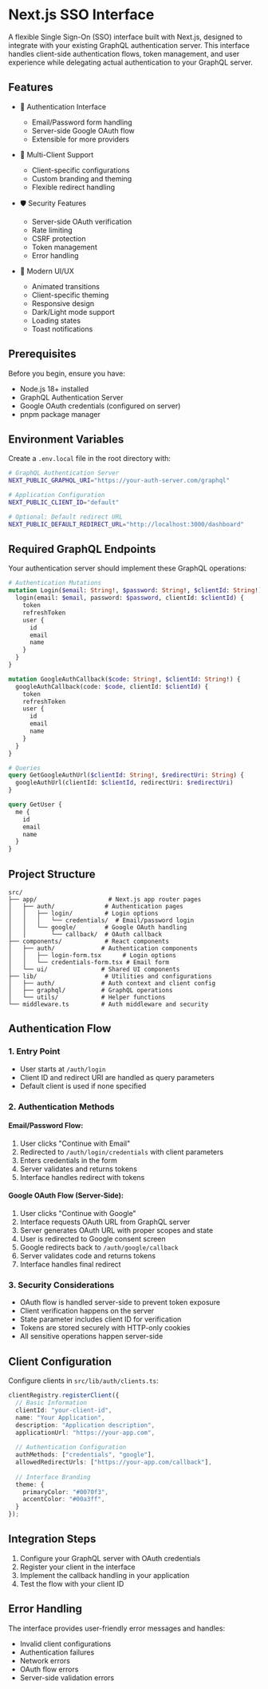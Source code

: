 # Next.js SSO Interface

A flexible Single Sign-On (SSO) interface built with Next.js, designed to integrate with your existing GraphQL authentication server. This interface handles client-side authentication flows, token management, and user experience while delegating actual authentication to your GraphQL server.

## Features

- 🔐 Authentication Interface
  - Email/Password form handling
  - Server-side Google OAuth flow
  - Extensible for more providers

- 🏢 Multi-Client Support
  - Client-specific configurations
  - Custom branding and theming
  - Flexible redirect handling

- 🛡️ Security Features
  - Server-side OAuth verification
  - Rate limiting
  - CSRF protection
  - Token management
  - Error handling

- 🎨 Modern UI/UX
  - Animated transitions
  - Client-specific theming
  - Responsive design
  - Dark/Light mode support
  - Loading states
  - Toast notifications

## Prerequisites

Before you begin, ensure you have:

- Node.js 18+ installed
- GraphQL Authentication Server
- Google OAuth credentials (configured on server)
- pnpm package manager

## Environment Variables

Create a `.env.local` file in the root directory with:

```bash
# GraphQL Authentication Server
NEXT_PUBLIC_GRAPHQL_URI="https://your-auth-server.com/graphql"

# Application Configuration
NEXT_PUBLIC_CLIENT_ID="default"

# Optional: Default redirect URL
NEXT_PUBLIC_DEFAULT_REDIRECT_URL="http://localhost:3000/dashboard"
```

## Required GraphQL Endpoints

Your authentication server should implement these GraphQL operations:

```graphql
# Authentication Mutations
mutation Login($email: String!, $password: String!, $clientId: String!) {
  login(email: $email, password: $password, clientId: $clientId) {
    token
    refreshToken
    user {
      id
      email
      name
    }
  }
}

mutation GoogleAuthCallback($code: String!, $clientId: String!) {
  googleAuthCallback(code: $code, clientId: $clientId) {
    token
    refreshToken
    user {
      id
      email
      name
    }
  }
}

# Queries
query GetGoogleAuthUrl($clientId: String!, $redirectUri: String) {
  googleAuthUrl(clientId: $clientId, redirectUri: $redirectUri)
}

query GetUser {
  me {
    id
    email
    name
  }
}
```

## Project Structure

```
src/
├── app/                    # Next.js app router pages
│   ├── auth/              # Authentication pages
│   │   ├── login/         # Login options
│   │   │   └── credentials/  # Email/password login
│   │   └── google/        # Google OAuth handling
│   │       └── callback/  # OAuth callback
├── components/            # React components
│   ├── auth/             # Authentication components
│   │   ├── login-form.tsx      # Login options
│   │   └── credentials-form.tsx # Email form
│   └── ui/               # Shared UI components
├── lib/                   # Utilities and configurations
│   ├── auth/             # Auth context and client config
│   ├── graphql/          # GraphQL operations
│   └── utils/            # Helper functions
└── middleware.ts         # Auth middleware and security
```

## Authentication Flow

### 1. Entry Point
- User starts at `/auth/login`
- Client ID and redirect URI are handled as query parameters
- Default client is used if none specified

### 2. Authentication Methods

#### Email/Password Flow:
1. User clicks "Continue with Email"
2. Redirected to `/auth/login/credentials` with client parameters
3. Enters credentials in the form
4. Server validates and returns tokens
5. Interface handles redirect with tokens

#### Google OAuth Flow (Server-Side):
1. User clicks "Continue with Google"
2. Interface requests OAuth URL from GraphQL server
3. Server generates OAuth URL with proper scopes and state
4. User is redirected to Google consent screen
5. Google redirects back to `/auth/google/callback`
6. Server validates code and returns tokens
7. Interface handles final redirect

### 3. Security Considerations

- OAuth flow is handled server-side to prevent token exposure
- Client verification happens on the server
- State parameter includes client ID for verification
- Tokens are stored securely with HTTP-only cookies
- All sensitive operations happen server-side

## Client Configuration

Configure clients in `src/lib/auth/clients.ts`:

```typescript
clientRegistry.registerClient({
  // Basic Information
  clientId: "your-client-id",
  name: "Your Application",
  description: "Application description",
  applicationUrl: "https://your-app.com",
  
  // Authentication Configuration
  authMethods: ["credentials", "google"],
  allowedRedirectUrls: ["https://your-app.com/callback"],
  
  // Interface Branding
  theme: {
    primaryColor: "#0070f3",
    accentColor: "#00a3ff",
  }
});
```

## Integration Steps

1. Configure your GraphQL server with OAuth credentials
2. Register your client in the interface
3. Implement the callback handling in your application
4. Test the flow with your client ID

## Error Handling

The interface provides user-friendly error messages and handles:
- Invalid client configurations
- Authentication failures
- Network errors
- OAuth flow errors
- Server-side validation errors

